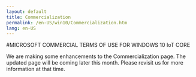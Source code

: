 ```yaml
---
layout: default
title: Commercialization
permalink: /en-US/win10/Commercialization.htm
lang: en-US
---
```


#MICROSOFT COMMERCIAL TERMS OF USE FOR WINDOWS 10 IoT CORE 

We are making some enhancements to the Commercialization page. The updated page will be coming later this month. Please revisit us for more information at that time.
